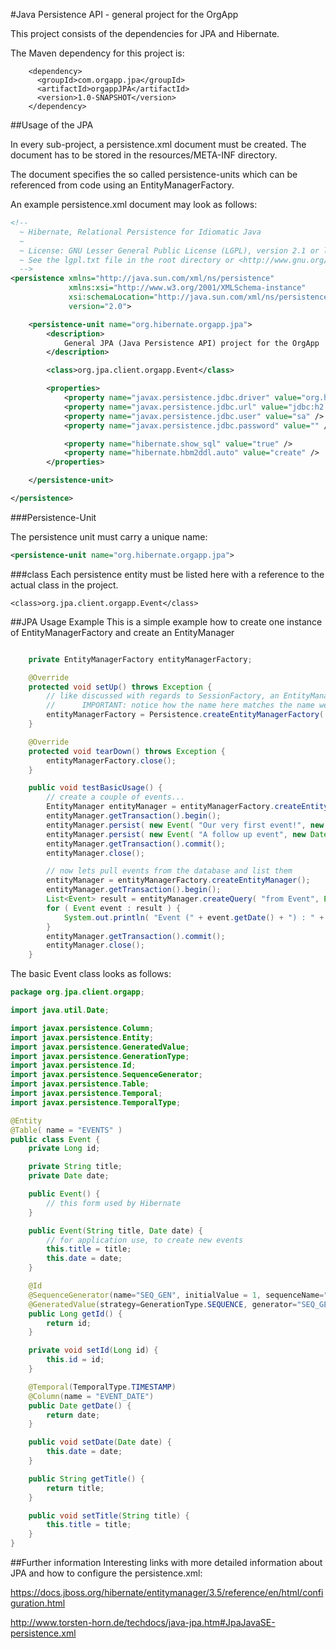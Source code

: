 #Java Persistence API - general project for the OrgApp

This project consists of the dependencies for JPA and Hibernate. 

The Maven dependency for this project is: 

```Maven
    <dependency>
	  <groupId>com.orgapp.jpa</groupId>
	  <artifactId>orgappJPA</artifactId>
	  <version>1.0-SNAPSHOT</version>      
    </dependency>  
```

##Usage of the JPA

In every sub-project, a persistence.xml document must be created. The document has to be stored in the resources/META-INF directory. 

The document specifies the so called persistence-units which can be referenced from code using an EntityManagerFactory. 

An example persistence.xml document may look as follows:

```xml
<!--
  ~ Hibernate, Relational Persistence for Idiomatic Java
  ~
  ~ License: GNU Lesser General Public License (LGPL), version 2.1 or later.
  ~ See the lgpl.txt file in the root directory or <http://www.gnu.org/licenses/lgpl-2.1.html>.
  -->
<persistence xmlns="http://java.sun.com/xml/ns/persistence"
             xmlns:xsi="http://www.w3.org/2001/XMLSchema-instance"
             xsi:schemaLocation="http://java.sun.com/xml/ns/persistence http://java.sun.com/xml/ns/persistence/persistence_2_0.xsd"
             version="2.0">

    <persistence-unit name="org.hibernate.orgapp.jpa">
        <description>
            General JPA (Java Persistence API) project for the OrgApp
        </description>

		<class>org.jpa.client.orgapp.Event</class>

        <properties>
            <property name="javax.persistence.jdbc.driver" value="org.h2.Driver" />
            <property name="javax.persistence.jdbc.url" value="jdbc:h2:mem:db1;DB_CLOSE_DELAY=-1;MVCC=TRUE" />
            <property name="javax.persistence.jdbc.user" value="sa" />
            <property name="javax.persistence.jdbc.password" value="" />

            <property name="hibernate.show_sql" value="true" />
            <property name="hibernate.hbm2ddl.auto" value="create" />
        </properties>

    </persistence-unit>

</persistence>

```

###Persistence-Unit

The persistence unit must carry a unique name:

```xml
<persistence-unit name="org.hibernate.orgapp.jpa">
```

###class
Each persistence entity must be listed here with a reference to the actual class in the project.

```
<class>org.jpa.client.orgapp.Event</class>
```


##JPA Usage Example 
This is a simple example how to create one instance of EntityManagerFactory and create an EntityManager

```java

	private EntityManagerFactory entityManagerFactory;

	@Override
	protected void setUp() throws Exception {
		// like discussed with regards to SessionFactory, an EntityManagerFactory is set up once for an application
		// 		IMPORTANT: notice how the name here matches the name we gave the persistence-unit in persistence.xml!
		entityManagerFactory = Persistence.createEntityManagerFactory( "org.hibernate.orgapp.jpa" );
	}

	@Override
	protected void tearDown() throws Exception {
		entityManagerFactory.close();
	}

	public void testBasicUsage() {
		// create a couple of events...
		EntityManager entityManager = entityManagerFactory.createEntityManager();
		entityManager.getTransaction().begin();
		entityManager.persist( new Event( "Our very first event!", new Date() ) );
		entityManager.persist( new Event( "A follow up event", new Date() ) );
		entityManager.getTransaction().commit();
		entityManager.close();

		// now lets pull events from the database and list them
		entityManager = entityManagerFactory.createEntityManager();
		entityManager.getTransaction().begin();
        List<Event> result = entityManager.createQuery( "from Event", Event.class ).getResultList();
		for ( Event event : result ) {
			System.out.println( "Event (" + event.getDate() + ") : " + event.getTitle() );
		}
        entityManager.getTransaction().commit();
        entityManager.close();
	}
```
		
The basic Event class looks as follows:

```Java
package org.jpa.client.orgapp;

import java.util.Date;

import javax.persistence.Column;
import javax.persistence.Entity;
import javax.persistence.GeneratedValue;
import javax.persistence.GenerationType;
import javax.persistence.Id;
import javax.persistence.SequenceGenerator;
import javax.persistence.Table;
import javax.persistence.Temporal;
import javax.persistence.TemporalType;

@Entity
@Table( name = "EVENTS" )
public class Event {
    private Long id;

    private String title;
    private Date date;

	public Event() {
		// this form used by Hibernate
	}

	public Event(String title, Date date) {
		// for application use, to create new events
		this.title = title;
		this.date = date;
	}

	@Id
	@SequenceGenerator(name="SEQ_GEN", initialValue = 1, sequenceName="SEQ_JUST_FOR_TEST", allocationSize=1)
	@GeneratedValue(strategy=GenerationType.SEQUENCE, generator="SEQ_GEN")
    public Long getId() {
		return id;
    }

    private void setId(Long id) {
		this.id = id;
    }

	@Temporal(TemporalType.TIMESTAMP)
	@Column(name = "EVENT_DATE")
    public Date getDate() {
		return date;
    }

    public void setDate(Date date) {
		this.date = date;
    }

    public String getTitle() {
		return title;
    }

    public void setTitle(String title) {
		this.title = title;
    }
}
```


##Further information
Interesting links with more detailed information about JPA and how to configure the persistence.xml:

https://docs.jboss.org/hibernate/entitymanager/3.5/reference/en/html/configuration.html

http://www.torsten-horn.de/techdocs/java-jpa.htm#JpaJavaSE-persistence.xml
